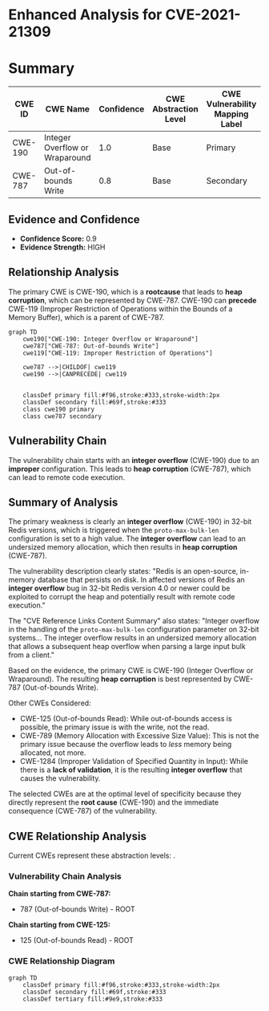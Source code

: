 # Enhanced Analysis for CVE-2021-21309

# Summary
| CWE ID | CWE Name | Confidence | CWE Abstraction Level | CWE Vulnerability Mapping Label | CWE-Vulnerability Mapping Notes |
|---|---|---|---|---|---|
| CWE-190 | Integer Overflow or Wraparound | 1.0 | Base | Primary | Allowed |
| CWE-787 | Out-of-bounds Write | 0.8 | Base | Secondary | Allowed |

## Evidence and Confidence

*   **Confidence Score:** 0.9
*   **Evidence Strength:** HIGH

## Relationship Analysis
The primary CWE is CWE-190, which is a **rootcause** that leads to **heap corruption**, which can be represented by CWE-787. CWE-190 can **precede** CWE-119 (Improper Restriction of Operations within the Bounds of a Memory Buffer), which is a parent of CWE-787.

```mermaid
graph TD
    cwe190["CWE-190: Integer Overflow or Wraparound"]
    cwe787["CWE-787: Out-of-bounds Write"]
    cwe119["CWE-119: Improper Restriction of Operations"]
    
    cwe787 -->|CHILDOF| cwe119
    cwe190 -->|CANPRECEDE| cwe119
    

    classDef primary fill:#f96,stroke:#333,stroke-width:2px
    classDef secondary fill:#69f,stroke:#333
    class cwe190 primary
    class cwe787 secondary
```

## Vulnerability Chain
The vulnerability chain starts with an **integer overflow** (CWE-190) due to an **improper** configuration. This leads to **heap corruption** (CWE-787), which can lead to remote code execution.

## Summary of Analysis
The primary weakness is clearly an **integer overflow** (CWE-190) in 32-bit Redis versions, which is triggered when the `proto-max-bulk-len` configuration is set to a high value. The **integer overflow** can lead to an undersized memory allocation, which then results in **heap corruption** (CWE-787).

The vulnerability description clearly states: "Redis is an open-source, in-memory database that persists on disk. In affected versions of Redis an **integer overflow** bug in 32-bit Redis version 4.0 or newer could be exploited to corrupt the heap and potentially result with remote code execution."

The "CVE Reference Links Content Summary" also states: "Integer overflow in the handling of the `proto-max-bulk-len` configuration parameter on 32-bit systems... The integer overflow results in an undersized memory allocation that allows a subsequent heap overflow when parsing a large input bulk from a client."

Based on the evidence, the primary CWE is CWE-190 (Integer Overflow or Wraparound). The resulting **heap corruption** is best represented by CWE-787 (Out-of-bounds Write).

Other CWEs Considered:

*   CWE-125 (Out-of-bounds Read): While out-of-bounds access is possible, the primary issue is with the write, not the read.
*   CWE-789 (Memory Allocation with Excessive Size Value): This is not the primary issue because the overflow leads to *less* memory being allocated, not more.
*   CWE-1284 (Improper Validation of Specified Quantity in Input): While there is a **lack of validation**, it is the resulting **integer overflow** that causes the vulnerability.

The selected CWEs are at the optimal level of specificity because they directly represent the **root cause** (CWE-190) and the immediate consequence (CWE-787) of the vulnerability.


## CWE Relationship Analysis

Current CWEs represent these abstraction levels: .


### Vulnerability Chain Analysis

**Chain starting from CWE-787:**
- 787 (Out-of-bounds Write) - ROOT


**Chain starting from CWE-125:**
- 125 (Out-of-bounds Read) - ROOT



### CWE Relationship Diagram

```mermaid
graph TD
    classDef primary fill:#f96,stroke:#333,stroke-width:2px
    classDef secondary fill:#69f,stroke:#333
    classDef tertiary fill:#9e9,stroke:#333
```
